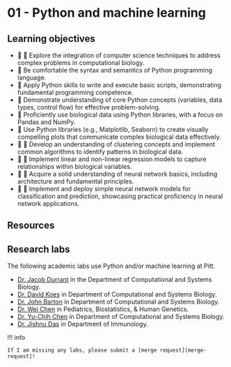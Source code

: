 # 01 - Python and machine learning

## Learning objectives

-   🧫 🧮 Explore the integration of computer science techniques to address complex problems in computational biology.
-   🐍 Be comfortable the syntax and semantics of Python programming language.
-   🐍 Apply Python skills to write and execute basic scripts, demonstrating fundamental programming competence.
-   🐍 Demonstrate understanding of core Python concepts (variables, data types, control flow) for effective problem-solving.
-   🐍 Proficiently use biological data using Python libraries, with a focus on Pandas and NumPy.
-   🐍 Use Python libraries (e.g., Matplotlib, Seaborn) to create visually compelling plots that communicate complex biological data effectively.
-   🐍 🧮 Develop an understanding of clustering concepts and implement common algorithms to identify patterns in biological data.
-   🐍 🧮 Implement linear and non-linear regression models to capture relationships within biological variables.
-   🐍 🤖 Acquire a solid understanding of neural network basics, including architecture and fundamental principles.
-   🐍 🤖 Implement and deploy simple neural network models for classification and prediction, showcasing practical proficiency in neural network applications.

## Resources

## Research labs

The following academic labs use Python and/or machine learning at Pitt.

-   [Dr. Jacob Durrant](https://carvunislab.csb.pitt.edu/) in the Department of Computational and Systems Biology.
-   [Dr. David Koes](https://www.csb.pitt.edu/people/faculty/david-koes/) in Department of Computational and Systems Biology.
-   [Dr. John Barton](https://bartonlab.github.io/) in Department of Computational and Systems Biology.
-   [Dr. Wei Chen](https://sites.pitt.edu/~wec47/) in Pediatrics, Biostatistics, & Human Genetics.
-   [Dr. Yu-Chih Chen](https://www.ycchenlab.org/) in Department of Computational and Systems Biology.
-   [Dr. Jishnu Das](https://www.jishnulab.org/) in Department of Immunology.

!!! info

    If I am missing any labs, please submit a [merge request][merge-request]!

<!-- LINKS -->

[merge-request]: https://gitlab.com/oasci/courses/pitt/biosc1540-2024s/-/merge_requests
